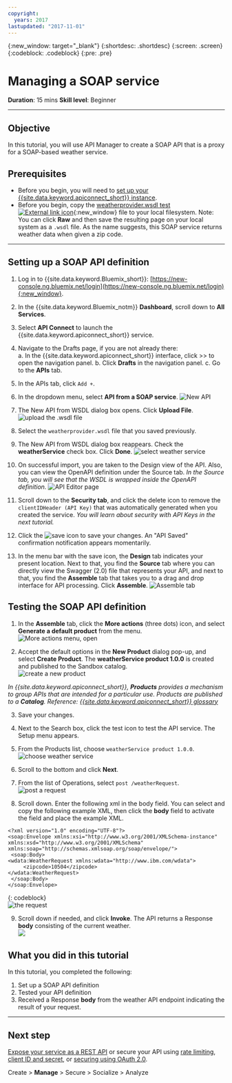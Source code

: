 ```yaml
---
copyright:
  years: 2017
lastupdated: "2017-11-01"
---
```



{:new_window: target="_blank"}
{:shortdesc: .shortdesc}
{:screen: .screen}
{:codeblock: .codeblock}
{:pre: .pre}


# Managing a SOAP service
**Duration**: 15 mins
**Skill level**: Beginner

---
## Objective
In this tutorial, you will use API Manager to create a SOAP API that is a proxy for a SOAP-based weather service.

## Prerequisites
- Before you begin, you will need to [set up your {{site.data.keyword.apiconnect_short}} instance](tut_prereq_set_up_apic_instance.html).
- Before you begin, copy the [weatherprovider.wsdl test ![External link icon](../../../icons/launch-glyph.svg "External link icon")](https://raw.githubusercontent.com/IBM-Bluemix-Docs/apiconnect/master/tutorials/weatherprovider.wsdl){:new_window} file to your local filesystem.
Note: You can click **Raw** and then save the resulting page on your local system as a `.wsdl` file. As the name suggests, this SOAP service returns weather data when given a zip code.

---
## Setting up a SOAP API definition
1. Log in to {{site.data.keyword.Bluemix_short}}: [https://new-console.ng.bluemix.net/login](https://new-console.ng.bluemix.net/login){:new_window}.

2. In the {{site.data.keyword.Bluemix_notm}} **Dashboard**, scroll down to **All Services**.

3. Select **API Connect** to launch the {{site.data.keyword.apiconnect_short}} service. 
  
4. Navigate to the Drafts page, if you are not already there:  
    a. In the {{site.data.keyword.apiconnect_short}} interface, click >> to open the navigation panel.
    b. Click **Drafts** in the navigation panel.
    c. Go to the **APIs** tab.

5. In the APIs tab, click `Add +`.

6. In the dropdown menu, select **API from a SOAP service**.
  ![New API](images/newapi-menu2.png)

7. The New API from WSDL dialog box opens. Click **Upload File**.
  ![upload the .wsdl file](images/4-uploadwsdl.png)

8. Select the `weatherprovider.wsdl` file that you saved previously.

9. The New API from WSDL dialog box reappears. Check the **weatherService** check box. Click **Done**.
  ![select weather service](images/newapi2.png)

10. On successful import, you are taken to the Design view of the API. Also, you can view the OpenAPI definition under the Source tab.
   _In the Source tab, you will see that the WSDL is wrapped inside the OpenAPI definition._ 
  ![API Editor page](images/designpage2.png)

11. Scroll down to the **Security tab**, and click the delete icon to remove the `clientIDHeader (API Key)` that was automatically generated when you created the service.
   _You will learn about security with API Keys in the next tutorial._

12. Click the ![save](images/save.png) icon to save your changes. An "API Saved" confirmation notification appears momentarily.

13. In the menu bar with the save icon, the **Design** tab indicates your present location. Next to that, you find the **Source** tab where you can directly view the Swagger (2.0) file that represents your API, and next to that, you find the **Assemble** tab that takes you to a drag and drop interface for API processing. Click **Assemble**.
  ![Assemble tab](images/assemble-clean.png)  

## Testing the SOAP API definition

1. In the **Assemble** tab, click the **More actions** (three dots) icon, and select **Generate a default product** from the menu.  
   ![More actions menu, open](images/gen-default-prod.png)

2. Accept the default options in the **New Product** dialog pop-up, and select **Create Product**. The **weatherService product 1.0.0** is created and published to the Sandbox catalog.  
  ![create a new product](images/12a-chooseproduct.png)
 
  _In {{site.data.keyword.apiconnect_short}}, **Products** provides a mechanism to group APIs that are intended for a particular use. Products are published to a **Catalog**. Reference: [{{site.data.keyword.apiconnect_short}} glossary](../apic_glossary.html)_

3. Save your changes.  

4. Next to the Search box, click the test icon to test the API service. The Setup menu appears.

5. From the Products list, choose `weatherService product 1.0.0`.  
  ![choose weather service](images/12-chooseproduct.png)

6. Scroll to the bottom and click **Next**.

7. From the list of Operations, select `post /weatherRequest`.  
  ![post a request](images/13-selectoperation.png)

8. Scroll down. Enter the following xml in the body field. You can select and copy the following example XML, then click the **body** field to activate the field and place the example XML.  
  ```
  <?xml version="1.0" encoding="UTF-8"?>
  <soap:Envelope xmlns:xsi="http://www.w3.org/2001/XMLSchema-instance" xmlns:xsd="http://www.w3.org/2001/XMLSchema" xmlns:soap="http://schemas.xmlsoap.org/soap/envelope/">
   <soap:Body>
  <wdata:WeatherRequest xmlns:wdata="http://www.ibm.com/wdata">
       <zipcode>10504</zipcode>
  </wdata:WeatherRequest>
   </soap:Body>
  </soap:Envelope>
  ```
  {: codeblock}  
  ![the request](images/14-enterrequest.png)

9. Scroll down if needed, and click **Invoke**.
The API returns a Response **body** consisting of the current weather.  
  ![](images/15-success.png)

## What you did in this tutorial
In this tutorial, you completed the following:
1. Set up a SOAP API definition
2. Tested your API definition
3. Received a Response **body** from the weather API endpoint indicating the result of your request.

---

## Next step

[Expose your service as a REST API](tut_expose_soap_api.html) or secure your API using [rate limiting](tut_rate_limit.html), [client ID and secret](tut_secure_landing.html), or [securing using OAuth 2.0](tut_secure_oauth_2.html).

Create > **Manage** > Secure > Socialize > Analyze
